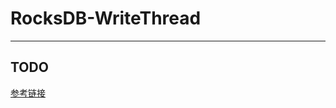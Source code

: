 # RocksDB-WriteThread

---
## TODO

[参考链接](http://www.pandademo.com/2016/10/parallel-write-rocksdb-source-dissect-3/)